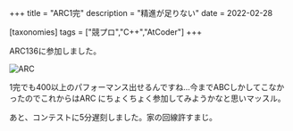 +++
title = "ARC1完"
description = "精進が足りない"
date = 2022-02-28

[taxonomies]
tags = ["競プロ","C++","AtCoder"]
+++

ARC136に参加しました。

![ARC](/old_material/arc20220228.png)

1完でも400以上のパフォーマンス出せるんですね...今までABCしかしてこなかったのでこれからはARC
にちょくちょく参加してみようかなと思いマッスル。

あと、コンテストに5分遅刻しました。家の回線許すまじ。